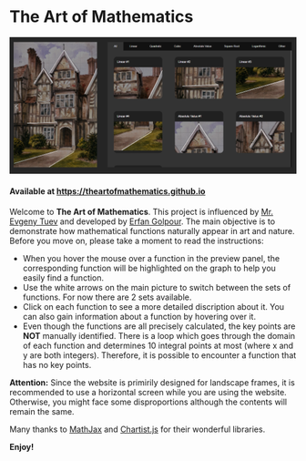 # The Art of Mathematics

![Screenshot of the project](screenshots/1.png)

#### Available at https://theartofmathematics.github.io

Welcome to __The Art of Mathematics__. This project is influenced by [Mr. Evgeny Tuev](http://pattisonhighschool.ca/teachers/mr-evgeny-tuev/) and developed by [Erfan Golpour](https://www.linkedin.com/in/erfan-golpour-9739341b7/). The main objective is to demonstrate how mathematical functions naturally appear in art and nature. Before you move on, please take a moment to read the instructions:
  
* When you hover the mouse over a function in the preview panel, the corresponding function will be highlighted on the graph to help you easily find a function.
* Use the white arrows on the main picture to switch between the sets of functions. For now there are 2 sets available.
* Click on each function to see a more detailed discription about it. You can also gain information about a function by hovering over it.
* Even though the functions are all precisely calculated, the key points are __NOT__ manually identified. There is a loop which goes through the domain of each function and determines 10 integral points at most (where x and y are both integers). Therefore, it is possible to encounter a function that has no key points.

__Attention:__
Since the website is primirily designed for landscape frames, it is recommended to use a horizontal screen while you are using the website. Otherwise, you might face some disproportions although the contents will remain the same.


Many thanks to [MathJax](https://github.com/mathjax/MathJax) and [Chartist.js](https://github.com/gionkunz/chartist-js) for their wonderful libraries.

**Enjoy!**
